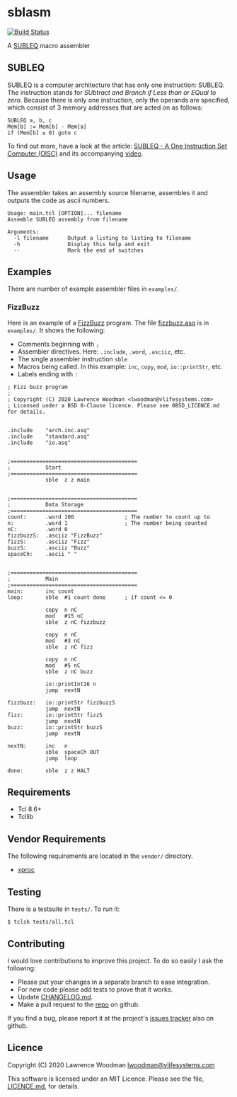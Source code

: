 sblasm
======

[![Build Status](https://travis-ci.org/lawrencewoodman/sblasm.svg?branch=master)](https://travis-ci.org/lawrencewoodman/sblasm)

A [SUBLEQ](https://techtinkering.com/articles/subleq-a-one-instruction-set-computer/ "SUBLEQ - A One Instruction Set Computer (OISC)") macro assembler


SUBLEQ
------
SUBLEQ is a computer architecture that has only one instruction: SUBLEQ.  The instruction stands for _SUbtract and Branch if Less than or EQual to zero_.  Because there is only one instruction, only the operands are specified, which consist of 3 memory addresses that are acted on as follows:

```` text
SUBLEQ a, b, c
Mem[b] := Mem[b] - Mem[a]
if (Mem[b] ≤ 0) goto c
````

To find out more, have a look at the article: [SUBLEQ - A One Instruction Set Computer (OISC)](https://techtinkering.com/articles/subleq-a-one-instruction-set-computer/) and its accompanying [video](https://www.youtube.com/watch?v=o0e7_U7ZmBM "SUBLEQ - A One Instruction Set Computer (OISC)").


Usage
-----
The assembler takes an assembly source filename, assembles it and
outputs the code as ascii numbers.

    Usage: main.tcl [OPTION]... filename
    Assemble SUBLEQ assembly from filename

    Arguments:
      -l filename      Output a listing to listing to filename
      -h               Display this help and exit
      --               Mark the end of switches

Examples
--------
There are number of example assembler files in `examples/`.

### FizzBuzz
Here is an example of a [FizzBuzz](https://en.wikipedia.org/wiki/Fizz_buzz) program.  The file [fizzbuzz.asq](https://github.com/lawrencewoodman/sblasm/blob/master/examples/fizzbuzz.asq) is in `examples/`.  It shows the following:

* Comments beginning with `;`
* Assembler directives.  Here: `.include`, `.word`, `.asciiz`, etc.
* The single assembler instruction `sble`
* Macros being called.  In this example: `inc`, `copy`, `mod`, `io::printStr`, etc.
* Labels ending with `:`

```
; Fizz buzz program
;
; Copyright (C) 2020 Lawrence Woodman <lwoodman@vlifesystems.com>
; Licensed under a BSD 0-Clause licence. Please see 0BSD_LICENCE.md for details.


.include    "arch.inc.asq"
.include    "standard.asq"
.include    "io.asq"


;========================================
;           Start
;========================================
            sble  z z main


;========================================
;           Data Storage
;========================================
count:      .word 100                ; The number to count up to
n:          .word 1                  ; The number being counted
nC:         .word 0
fizzbuzzS:  .asciiz "FizzBuzz"
fizzS:      .asciiz "Fizz"
buzzS:      .asciiz "Buzz"
spaceCh:    .ascii " "


;========================================
;           Main
;========================================
main:       inc count
loop:       sble  #1 count done      ; if count <= 0

            copy  n nC
            mod   #15 nC
            sble  z nC fizzbuzz

            copy  n nC
            mod   #3 nC
            sble  z nC fizz

            copy  n nC
            mod   #5 nC
            sble  z nC buzz

            io::printInt16 n
            jump  nextN

fizzbuzz:   io::printStr fizzbuzzS
            jump  nextN
fizz:       io::printStr fizzS
            jump  nextN
buzz:       io::printStr buzzS
            jump  nextN

nextN:      inc   n
            sble  spaceCh OUT
            jump  loop

done:       sble  z z HALT
```


Requirements
------------
*  Tcl 8.6+
*  Tcllib


Vendor Requirements
-------------------
The following requirements are located in the `vendor/` directory.

*  [xproc](https://github.com/lawrencewoodman/xproc_tcl)


Testing
-------
There is a testsuite in `tests/`.  To run it:

    $ tclsh tests/all.tcl


Contributing
------------
I would love contributions to improve this project.  To do so easily I ask the following:

  * Please put your changes in a separate branch to ease integration.
  * For new code please add tests to prove that it works.
  * Update [CHANGELOG.md](https://github.com/lawrencewoodman/sblasm/blob/master/CHANGELOG.md).
  * Make a pull request to the [repo](https://github.com/lawrencewoodman/sblasm) on github.

If you find a bug, please report it at the project's [issues tracker](https://github.com/lawrencewoodman/sblasm/issues) also on github.


Licence
-------
Copyright (C) 2020 Lawrence Woodman <lwoodman@vlifesystems.com>

This software is licensed under an MIT Licence.  Please see the file, [LICENCE.md](https://github.com/lawrencewoodman/sblasm/blob/master/LICENCE.md), for details.

